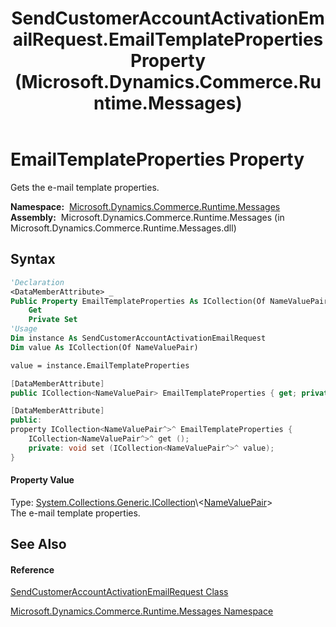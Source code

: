 ﻿---
title: SendCustomerAccountActivationEmailRequest.EmailTemplateProperties Property  (Microsoft.Dynamics.Commerce.Runtime.Messages)
TOCTitle: EmailTemplateProperties Property
ms:assetid: P:Microsoft.Dynamics.Commerce.Runtime.Messages.SendCustomerAccountActivationEmailRequest.EmailTemplateProperties
ms:mtpsurl: https://technet.microsoft.com/en-us/library/microsoft.dynamics.commerce.runtime.messages.sendcustomeraccountactivationemailrequest.emailtemplateproperties(v=AX.60)
ms:contentKeyID: 62214254
ms.date: 05/18/2015
mtps_version: v=AX.60
f1_keywords:
- Microsoft.Dynamics.Commerce.Runtime.Messages.SendCustomerAccountActivationEmailRequest.EmailTemplateProperties
dev_langs:
- CSharp
- C++
- VB
---

# EmailTemplateProperties Property

Gets the e-mail template properties.

**Namespace:**  [Microsoft.Dynamics.Commerce.Runtime.Messages](microsoft-dynamics-commerce-runtime-messages-namespace.md)  
**Assembly:**  Microsoft.Dynamics.Commerce.Runtime.Messages (in Microsoft.Dynamics.Commerce.Runtime.Messages.dll)

## Syntax

``` vb
'Declaration
<DataMemberAttribute> _
Public Property EmailTemplateProperties As ICollection(Of NameValuePair)
    Get
    Private Set
'Usage
Dim instance As SendCustomerAccountActivationEmailRequest
Dim value As ICollection(Of NameValuePair)

value = instance.EmailTemplateProperties
```

``` csharp
[DataMemberAttribute]
public ICollection<NameValuePair> EmailTemplateProperties { get; private set; }
```

``` c++
[DataMemberAttribute]
public:
property ICollection<NameValuePair^>^ EmailTemplateProperties {
    ICollection<NameValuePair^>^ get ();
    private: void set (ICollection<NameValuePair^>^ value);
}
```

#### Property Value

Type: [System.Collections.Generic.ICollection](https://technet.microsoft.com/en-us/library/92t2ye13\(v=ax.60\))\<[NameValuePair](namevaluepair-class-microsoft-dynamics-commerce-runtime-datamodel.md)\>  
The e-mail template properties.  

## See Also

#### Reference

[SendCustomerAccountActivationEmailRequest Class](sendcustomeraccountactivationemailrequest-class-microsoft-dynamics-commerce-runtime-messages.md)

[Microsoft.Dynamics.Commerce.Runtime.Messages Namespace](microsoft-dynamics-commerce-runtime-messages-namespace.md)


